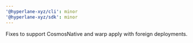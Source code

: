 ```yaml
---
'@hyperlane-xyz/cli': minor
'@hyperlane-xyz/sdk': minor
---
```


Fixes to support CosmosNative and warp apply with foreign deployments.
